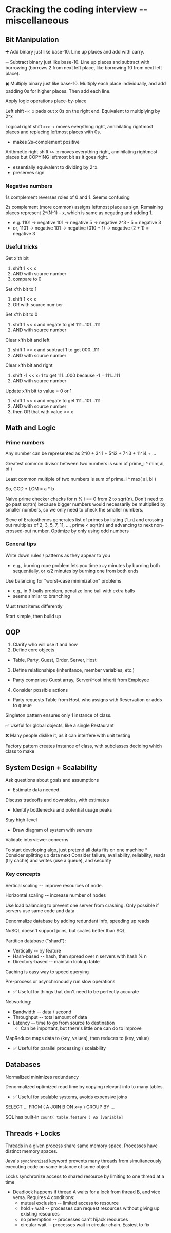 # Cracking the coding interview -- miscellaneous

## Bit Manipulation

➕ Add binary just like base-10. Line up places and add with carry.

➖ Subtract binary just like base-10. Line up places and subtract with 
borrowing (borrows 2 from next left place, like borrowing 10 
from next left place).

✖️ Multiply binary just like base-10. Multiply each place individually, 
and add padding 0s for higher places. Then add each line.

Apply logic operations place-by-place

Left shift `<< x` pads out x 0s on the right end. Equivalent to 
multiplying by 2^x

Logical right shift `>>> x` moves everything right, annihilating 
rightmost places and replacing leftmost places with 0s.
  * makes 2s-complement positive

Arithmetic right shift `>> x` moves everything right, annihilating 
rightmost places but COPYING leftmost bit as it goes right. 
  * essentially equivalent to dividing by 2^x.
  * preserves sign

### Negative numbers

1s complement reverses roles of 0 and 1. Seems confusing

2s complement (more common) assigns leftmost place as sign. Remaining 
places represent 2^(N-1) - x, which is same as negating and adding 1.
  * e.g. 1101 -> negative 101 -> negative 5 -> negative 2^3 - 5 = 
  negative 3
  * or, 1101 -> negative 101 -> negative (010 + 1) -> negative (2 + 1) 
  = negative 3

### Useful tricks

Get x'th bit
1. shift 1 << x
2. AND with source number
3. compare to 0

Set x'th bit to 1 
1. shift 1 << x
2. OR with source number

Set x'th bit to 0
1. shift 1 << x and negate to get 111...101...111
2. AND with source number 

Clear x'th bit and left
1. shift 1 << x and subtract 1 to get 000...111
2. AND with source number

Clear x'th bit and right
1. shift -1 << x+1 to get 111...000 because -1 = 111...111
2. AND with source number

Update x'th bit to value = 0 or 1
1. shift 1 << x and negate to get 111...101...111
2. AND with source number
2. then OR that with value << x

## Math and Logic

### Prime numbers

Any number can be represented as 2^i0 + 3^i1 + 5^i2 + 
7^i3 + 11^i4 + ...

Greatest common divisor between two numbers is 
sum of prime\_i ^ min( ai, bi )

Least common multiple of two numbers is 
sum of prime\_i ^ max( ai, bi )

So, GCD * LCM = a * b

Naive prime checker checks for n % i == 0 from 2 to sqrt(n). 
Don't need to go past sqrt(n) because bigger numbers would 
necessarily be multiplied by smaller numbers, so we only need to 
check the smaller numbers.

Sieve of Eratosthenes generates list of primes by listing [1..n] 
and crossing out multiples of 2, 3, 5, 7, 11, ..., prime < sqrt(n) 
and advancing to next non-crossed-out number. Optimize by only 
using odd numbers

### General tips

Write down rules / patterns as they appear to you
  * e.g., burning rope problem lets you time x+y minutes by burning 
  both sequentially, or x/2 minutes by burning one from both ends

Use balancing for "worst-case minimization" problems
  * e.g., in 9-balls problem, penalize lone ball with extra balls
  * seems similar to branching

Must treat items differently

Start simple, then build up

## OOP

1. Clarify who will use it and how
2. Define core objects
  * Table, Party, Guest, Order, Server, Host
3. Define relationships (inheritance, member variables, etc.)
  * Party comprises Guest array, Server/Host inherit from Employee
4. Consider possible actions
  * Party requests Table from Host, who assigns with Reservation or 
  adds to queue

Singleton pattern ensures only 1 instance of class.

✅ Useful for global objects, like a single Restaurant

❌ Many people dislike it, as it can interfere with unit testing

Factory pattern creates instance of class, with subclasses deciding 
which class to make

## System Design + Scalability

Ask questions about goals and assumptions
  * Estimate data needed

Discuss tradeoffs and downsides, with estimates
  * Identify bottlenecks and potential usage peaks

Stay high-level
  * Draw diagram of system with servers

Validate interviewer concerns

To start developing algo, just pretend all data fits on one machine * Consider splitting up data next Consider failure, availability, reliability, reads (try cache) and 
writes (use a queue), and security

### Key concepts

Vertical scaling -- improve resources of node.

Horizontal scaling -- increase number of nodes

Use load balancing to prevent one server from crashing. Only possible 
if servers use same code and data

Denormalize database by adding redundant info, speeding up reads

NoSQL doesn't support joins, but scales better than SQL

Partition database ("shard"):
  * Vertically -- by feature
  * Hash-based -- hash, then spread over n servers with hash % n
  * Directory-based -- maintain lookup table 

Caching is easy way to speed querying

Pre-process or asynchronously run slow operations
  * ✅ Useful for things that don't need to be perfectly accurate

Networking:
  * Bandwidth -- data / second
  * Throughput -- total amount of data
  * Latency -- time to go from source to destination
    * Can be important, but there's little one can do to improve

MapReduce maps data to (key, values), then reduces to (key, value)
  * ✅ Useful for parallel processing / scalability

## Databases

Normalized minimizes redundancy

Denormalized optimized read time by copying relevant info to many tables.
  * ✅ Useful for scalable systems, avoids expensive joins

SELECT ... FROM ( A JOIN B ON x=y ) GROUP BY ...

SQL has built-in `count( table.feature ) AS [variable]`

## Threads + Locks

Threads in a given process share same memory space. Processes have 
distinct memory spaces.

Java's `synchronized` keyword prevents many threads from simultaneously 
executing code on same instance of some object

Locks synchronize access to shared resource by limiting to one 
thread at a time
  * Deadlock happens if thread A waits for a lock from thread B, and 
  vice versa. Requires 4 conditions:
    * mutual exclusion -- limited access to resource
	* hold + wait -- processes can request resources without giving up 
	existing resources
	* no preemption -- processes can't hijack resources
	* circular wait -- processes wait in circular chain. Easiest to 
	fix
